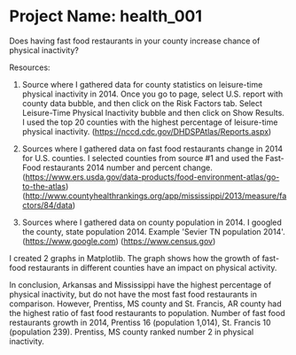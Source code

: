 # Project Name: health_001

Does having fast food restaurants in your county increase chance of physical inactivity?

Resources:
1. Source where I gathered data for county statistics on leisure-time physical inactivity in 2014. Once you go to page, select U.S. report with county data bubble, and then click on the Risk Factors tab.
Select Leisure-Time Physical Inactivity	bubble and then click on Show Results. I used the top 20 counties with the highest percentage of leisure-time physical inactivity.
(https://nccd.cdc.gov/DHDSPAtlas/Reports.aspx)

2. Sources where I gathered data on fast food restaurants change in 2014 for U.S. counties. I selected counties from source #1 and used the Fast-Food restaurants 2014 number and percent change.
(https://www.ers.usda.gov/data-products/food-environment-atlas/go-to-the-atlas)
(http://www.countyhealthrankings.org/app/mississippi/2013/measure/factors/84/data)

3. Sources where I gathered data on county population in 2014. I googled the county, state population 2014. Example 'Sevier TN population 2014'.
(https://www.google.com)
(https://www.census.gov)

I created 2 graphs in Matplotlib. The graph shows how the growth of fast-food restaurants in different counties have an impact on physical activity.

In conclusion, Arkansas and Mississippi have the highest percentage of physical inactivity, but do not have the most fast food restaurants in comparison. However, Prentiss, MS county and St. Francis, AR county had the highest ratio of fast food restaurants to population. Number of fast food restaurants growth in 2014, Prentiss 16 (population 1,014), St. Francis 10 (population 239). Prentiss, MS county ranked number 2 in physical inactivity.

